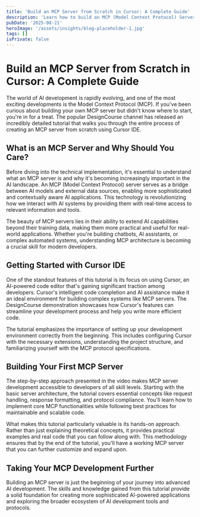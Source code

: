 ```yaml
---
title: 'Build an MCP Server from Scratch in Cursor: A Complete Guide'
description: 'Learn how to build an MCP (Model Context Protocol) Server from scratch using Cursor IDE. This comprehensive guide covers everything you need to know about MCP development with practical examples and expert insights.'
pubDate: '2025-08-21'
heroImage: '/assets/insights/blog-placeholder-1.jpg'
tags: []
isPrivate: false
---
```


# Build an MCP Server from Scratch in Cursor: A Complete Guide

The world of AI development is rapidly evolving, and one of the most exciting developments is the Model Context Protocol (MCP). If you've been curious about building your own MCP server but didn't know where to start, you're in for a treat. The popular DesignCourse channel has released an incredibly detailed tutorial that walks you through the entire process of creating an MCP server from scratch using Cursor IDE.

## What is an MCP Server and Why Should You Care?

Before diving into the technical implementation, it's essential to understand what an MCP server is and why it's becoming increasingly important in the AI landscape. An MCP (Model Context Protocol) server serves as a bridge between AI models and external data sources, enabling more sophisticated and contextually aware AI applications. This technology is revolutionizing how we interact with AI systems by providing them with real-time access to relevant information and tools.

The beauty of MCP servers lies in their ability to extend AI capabilities beyond their training data, making them more practical and useful for real-world applications. Whether you're building chatbots, AI assistants, or complex automated systems, understanding MCP architecture is becoming a crucial skill for modern developers.

## Getting Started with Cursor IDE

One of the standout features of this tutorial is its focus on using Cursor, an AI-powered code editor that's gaining significant traction among developers. Cursor's intelligent code completion and AI assistance make it an ideal environment for building complex systems like MCP servers. The DesignCourse demonstration showcases how Cursor's features can streamline your development process and help you write more efficient code.

The tutorial emphasizes the importance of setting up your development environment correctly from the beginning. This includes configuring Cursor with the necessary extensions, understanding the project structure, and familiarizing yourself with the MCP protocol specifications.

## Building Your First MCP Server

The step-by-step approach presented in the video makes MCP server development accessible to developers of all skill levels. Starting with the basic server architecture, the tutorial covers essential concepts like request handling, response formatting, and protocol compliance. You'll learn how to implement core MCP functionalities while following best practices for maintainable and scalable code.

What makes this tutorial particularly valuable is its hands-on approach. Rather than just explaining theoretical concepts, it provides practical examples and real code that you can follow along with. This methodology ensures that by the end of the tutorial, you'll have a working MCP server that you can further customize and expand upon.

## Taking Your MCP Development Further

Building an MCP server is just the beginning of your journey into advanced AI development. The skills and knowledge gained from this tutorial provide a solid foundation for creating more sophisticated AI-powered applications and exploring the broader ecosystem of AI development tools and protocols.
